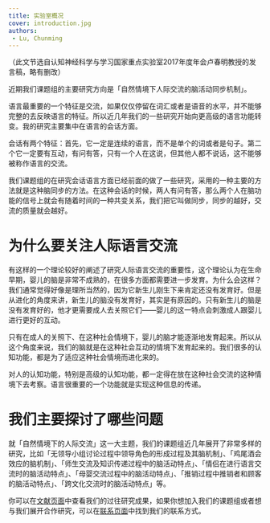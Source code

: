 ```yaml
---
title: 实验室概况
cover: introduction.jpg
authors: 
 - Lu, Chunming
---
```


（此文节选自认知神经科学与学习国家重点实验室2017年度年会卢春明教授的发言稿，略有删改）

近期我们课题组的主要研究方向是「自然情境下人际交流的脑活动同步机制」。

语言最重要的一个特征是交流，如果仅仅停留在词汇或者是语音的水平，并不能够完整的去反映语言的特征。所以近几年我们的一些研究开始向更高级的语言功能转变。我的研究主要集中在语言的会话方面。

会话有两个特征：首先，它一定是连续的语言，而不是单个的词或者是句子。第二个它一定要有互动，有问有答，只有一个人在这说，但其他人都不说话，这不能够被称作语言的交流。

我们课题组的在研究会话语言方面已经前面的做了一些研究，采用的一种主要的方法就是这种脑同步的方法。在这种会话的时候，两人有问有答，那么两个人在脑功能的信号上就会有随着时间的一种共变关系，我们把它叫做同步，同步的越好，交流的质量就会越好。

# 为什么要关注人际语言交流

有这样的一个理论较好的阐述了研究人际语言交流的重要性，这个理论认为在生命早期，婴儿的脑是非常不成熟的，在很多方面都需要进一步发育。为什么会这样？我们通常觉得好像是理所当然的，因为它新生儿刚生下来肯定还没有发育好。但是从进化的角度来讲，新生儿的脑没有发育好，其实是有原因的。只有新生儿的脑是没有发育好的，他才更需要成人去关照它们——婴儿的这一特点会刺激成人跟婴儿进行更好的互动。

只有在成人的关照下、在这种社会情境下，婴儿的脑才能逐渐地发育起来。所以从这个角度来说，我们的脑就是在这种社会互动的情境下发育起来的。我们很多的认知功能，都是为了适应这种社会情境而进化来的。

对人的认知功能，特别是高级的认知功能，都一定得在放在这种社会交流的这种情境下去考察。语言很重要的一个功能就是实现这种信息的传递。

# 我们主要探讨了哪些问题

就「自然情境下的人际交流」这一大主题，我们的课题组近几年展开了非常多样的研究，比如「无领导小组讨论过程中领导角色的形成过程及其脑机制」、「鸡尾酒会效应的脑机制」、「师生交流及知识传递过程中的脑活动特点」、「情侣在进行语言交流时的脑活动特点」、「母婴交流过程中的脑活动特点」、「推销过程中推销者和顾客的脑活动特点」、「跨文化交流时的脑活动特点」等。

你可以在[文献页面](/research/)中查看我们的过往研究成果，如果你想加入我们的课题组或者想与我们展开合作研究，可以在[联系页面](/contact/)中找到我们的联系方式。
